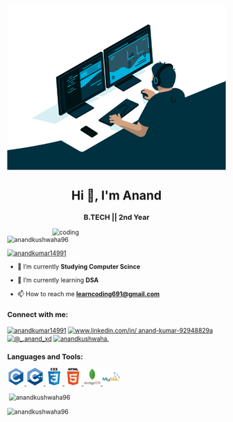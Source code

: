 ![logo](https://github.com/Anandkushwaha96/Anandkushwaha96/blob/main/banner.jpg)
<h1 align="center">Hi 👋, I'm Anand </h1>
<h3 align="center">B.TECH || 2nd Year </h3>

<img align="right" alt="coding" width="400" src="https://camo.githubusercontent.com/19db51af5f90f1b152bc0b9078f5fe97053955be5074f03f17019c70345bdcdb/68747470733a2f2f6d69726f2e6d656469756d2e636f6d2f6d61782f313336302f302a37513379765349765f7430696f4a2d5a2e676966" >

<p align="left"> <img src="https://komarev.com/ghpvc/?username=anandkushwaha96&label=Profile%20views&color=0e75b6&style=flat" alt="anandkushwaha96" /> </p>

<p align="left"> <a href="https://twitter.com/anandkumar14991" target="blank"><img src="https://img.shields.io/twitter/follow/anandkumar14991?logo=twitter&style=for-the-badge" alt="anandkumar14991" /></a> </p>

- 🔭 I’m currently **Studying Computer Scince**

- 🌱 I’m currently learning **DSA**

- 📫 How to reach me **learncoding691@gmail.com**

<h3 align="left">Connect with me:</h3>
<p align="left">
<a href="https://twitter.com/anandkumar14991" target="blank"><img align="center" src="https://raw.githubusercontent.com/rahuldkjain/github-profile-readme-generator/master/src/images/icons/Social/twitter.svg" alt="anandkumar14991" height="30" width="40" /></a>
<a href="https://linkedin.com/in/www.linkedin.com/in/ anand-kumar-92948829a" target="blank"><img align="center" src="https://raw.githubusercontent.com/rahuldkjain/github-profile-readme-generator/master/src/images/icons/Social/linked-in-alt.svg" alt="www.linkedin.com/in/ anand-kumar-92948829a" height="30" width="40" /></a>
<a href="https://www.instagram.com/_.anand_xd/" target="blank"><img align="center" src="https://raw.githubusercontent.com/rahuldkjain/github-profile-readme-generator/master/src/images/icons/Social/instagram.svg" alt="@_.anand_xd" height="30" width="40" /></a>
<a href="https://discord.gg/anandkushwaha." target="blank"><img align="center" src="https://raw.githubusercontent.com/rahuldkjain/github-profile-readme-generator/master/src/images/icons/Social/discord.svg" alt="anandkushwaha." height="30" width="40" /></a>
</p>

<h3 align="left">Languages and Tools:</h3>
<p align="left"> <a href="https://www.cprogramming.com/" target="_blank" rel="noreferrer"> <img src="https://raw.githubusercontent.com/devicons/devicon/master/icons/c/c-original.svg" alt="c" width="40" height="40"/> </a> <a href="https://www.w3schools.com/cpp/" target="_blank" rel="noreferrer"> <img src="https://raw.githubusercontent.com/devicons/devicon/master/icons/cplusplus/cplusplus-original.svg" alt="cplusplus" width="40" height="40"/> </a> <a href="https://www.w3schools.com/css/" target="_blank" rel="noreferrer"> <img src="https://raw.githubusercontent.com/devicons/devicon/master/icons/css3/css3-original-wordmark.svg" alt="css3" width="40" height="40"/> </a> <a href="https://www.w3.org/html/" target="_blank" rel="noreferrer"> <img src="https://raw.githubusercontent.com/devicons/devicon/master/icons/html5/html5-original-wordmark.svg" alt="html5" width="40" height="40"/> </a> <a href="https://www.mongodb.com/" target="_blank" rel="noreferrer"> <img src="https://raw.githubusercontent.com/devicons/devicon/master/icons/mongodb/mongodb-original-wordmark.svg" alt="mongodb" width="40" height="40"/> </a> <a href="https://www.mysql.com/" target="_blank" rel="noreferrer"> <img src="https://raw.githubusercontent.com/devicons/devicon/master/icons/mysql/mysql-original-wordmark.svg" alt="mysql" width="40" height="40"/> </a> </p>

<p>&nbsp;<img align="center" src="https://github-readme-stats.vercel.app/api?username=anandkushwaha96&show_icons=true&locale=en" alt="anandkushwaha96" /></p>

<p><img align="center" src="https://github-readme-streak-stats.herokuapp.com/?user=anandkushwaha96&" alt="anandkushwaha96" /></p>





